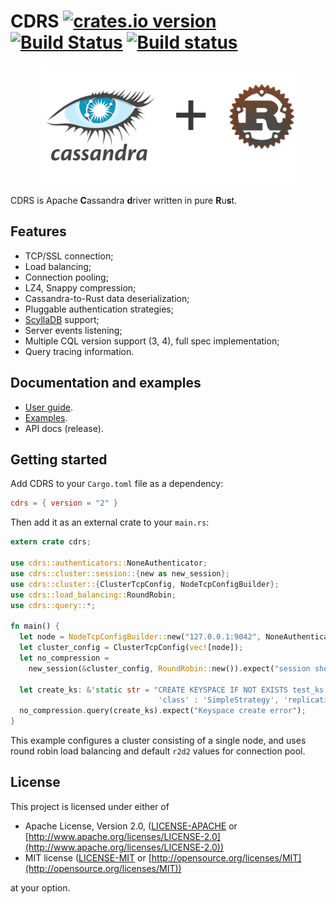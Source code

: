 # CDRS [![crates.io version](https://img.shields.io/crates/v/cdrs.svg)](https://crates.io/crates/cdrs) [![Build Status](https://travis-ci.org/AlexPikalov/cdrs.svg?branch=master)](https://travis-ci.org/AlexPikalov/cdrs) [![Build status](https://ci.appveyor.com/api/projects/status/sirj4flws6o0dvb7/branch/master?svg=true)](https://ci.appveyor.com/project/harrydevnull/cdrs/branch/master)

<p align="center">
  <img src="./cdrs-logo.png" alt="CDRS - Apache Cassandra driver"/>
</p>

CDRS is Apache **C**assandra **d**river written in pure **R**u**s**t.

## Features

- TCP/SSL connection;
- Load balancing;
- Connection pooling;
- LZ4, Snappy compression;
- Cassandra-to-Rust data deserialization;
- Pluggable authentication strategies;
- [ScyllaDB](https://www.scylladb.com/) support;
- Server events listening;
- Multiple CQL version support (3, 4), full spec implementation;
- Query tracing information.

## Documentation and examples

- [User guide](./documentation).
- [Examples](./examples).
- API docs (release).

## Getting started

Add CDRS to your `Cargo.toml` file as a dependency:

```toml
cdrs = { version = "2" }
```

Then add it as an external crate to your `main.rs`:

```rust
extern crate cdrs;

use cdrs::authenticators::NoneAuthenticator;
use cdrs::cluster::session::{new as new_session};
use cdrs::cluster::{ClusterTcpConfig, NodeTcpConfigBuilder};
use cdrs::load_balancing::RoundRobin;
use cdrs::query::*;

fn main() {
  let node = NodeTcpConfigBuilder::new("127.0.0.1:9042", NoneAuthenticator {}).build();
  let cluster_config = ClusterTcpConfig(vec![node]);
  let no_compression =
    new_session(&cluster_config, RoundRobin::new()).expect("session should be created");

  let create_ks: &'static str = "CREATE KEYSPACE IF NOT EXISTS test_ks WITH REPLICATION = { \
                                 'class' : 'SimpleStrategy', 'replication_factor' : 1 };";
  no_compression.query(create_ks).expect("Keyspace create error");
}
```

This example configures a cluster consisting of a single node, and uses round robin load balancing and default `r2d2` values for connection pool.

## License

This project is licensed under either of

- Apache License, Version 2.0, ([LICENSE-APACHE](LICENSE-APACHE) or [http://www.apache.org/licenses/LICENSE-2.0](http://www.apache.org/licenses/LICENSE-2.0))
- MIT license ([LICENSE-MIT](LICENSE-MIT) or [http://opensource.org/licenses/MIT](http://opensource.org/licenses/MIT))

at your option.
